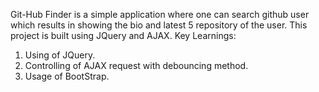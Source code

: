 Git-Hub Finder is a simple application where one can search github user which results in showing the bio and latest 5 repository of the user.
This project is built using JQuery and AJAX.
Key Learnings:
1) Using of JQuery.
2) Controlling of AJAX request with debouncing method.
3) Usage of BootStrap.
